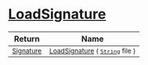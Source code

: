 # [LoadSignature](./ImageLoader-100663886.md)



| Return | Name | 
| --- | --- | 
| <sub>[Signature](./../../Signature.md)</sub>| <sub>[LoadSignature](./ImageLoader-100663886.md) ( [`String`](https://docs.microsoft.com/en-us/dotnet/api/System.String) file )</sub>| <br>



